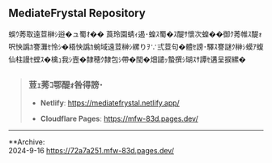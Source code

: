 ## MediateFrystal Repository

蜈ｳ莠取遠荳榊ｼ逧�ュ蜀ｵ��
莨玲園蜻ｨ遏･蝗ｽ蜀�ｽ醍ｻ懷次蝗��御ｸ莠帷ｽ醍ｫ呎怏譌ｶ謇灘ｾ怜ｼ�梧怏譌ｶ蜿域遠荳榊ｼ縲りｦ∵弍荳句�體ｾ謗･驛ｽ謇謎ｸ榊ｼ蟆ｱ蝮仙柱謾ｾ螳ｽ�檎ｭ我ｼ壼�隸穂ｸ隸包ｼ帶�閠�畑譴ｯ蟄撰ｼ瑚ｽｻ譚ｾ遘呈捩縲�

> ### 荳ｪ莠ｺ鄂醍ｫ咎得謗･
>
> - **Netlify**: <https://mediatefrystal.netlify.app/>
>
> - **Cloudflare Pages**: <https://mfw-83d.pages.dev/>

---

**Archive:  
2024-9-16 <https://72a7a251.mfw-83d.pages.dev/>
